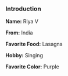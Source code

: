 ### Introduction

**Name:** Riya V

**From:** India 

**Favorite Food:** Lasagna

**Hobby:** Singing

**Favorite Color:** Purple
